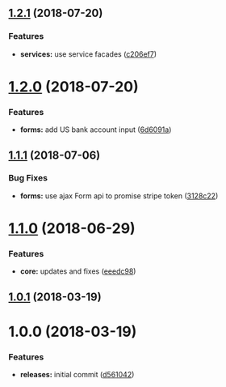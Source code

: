 <a name="1.2.1"></a>
## [1.2.1](https://github.com/hypeJunctionPro/Elgg3-hypeStripePayments/compare/1.2.0...1.2.1) (2018-07-20)


### Features

* **services:** use service facades ([c206ef7](https://github.com/hypeJunctionPro/Elgg3-hypeStripePayments/commit/c206ef7))



<a name="1.2.0"></a>
# [1.2.0](https://github.com/hypeJunctionPro/Elgg3-hypeStripePayments/compare/1.1.1...1.2.0) (2018-07-20)


### Features

* **forms:** add US bank account input ([6d6091a](https://github.com/hypeJunctionPro/Elgg3-hypeStripePayments/commit/6d6091a))



<a name="1.1.1"></a>
## [1.1.1](https://github.com/hypeJunctionPro/Elgg3-hypeStripePayments/compare/1.1.0...1.1.1) (2018-07-06)


### Bug Fixes

* **forms:** use ajax Form api to promise stripe token ([3128c22](https://github.com/hypeJunctionPro/Elgg3-hypeStripePayments/commit/3128c22))



<a name="1.1.0"></a>
# [1.1.0](https://github.com/hypeJunctionPro/Elgg3-hypeStripePayments/compare/1.0.1...1.1.0) (2018-06-29)


### Features

* **core:** updates and fixes ([eeedc98](https://github.com/hypeJunctionPro/Elgg3-hypeStripePayments/commit/eeedc98))



<a name="1.0.1"></a>
## [1.0.1](https://github.com/hypeJunctionPro/Elgg3-hypeStripePayments/compare/1.0.0...1.0.1) (2018-03-19)



<a name="1.0.0"></a>
# 1.0.0 (2018-03-19)


### Features

* **releases:** initial commit ([d561042](https://github.com/hypeJunctionPro/Elgg3-hypeStripPayments/commit/d561042))



